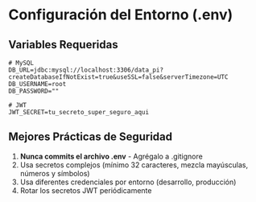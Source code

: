 # Configuración del Entorno (.env)

## Variables Requeridas
```
# MySQL
DB_URL=jdbc:mysql://localhost:3306/data_pi?createDatabaseIfNotExist=true&useSSL=false&serverTimezone=UTC
DB_USERNAME=root
DB_PASSWORD=""

# JWT
JWT_SECRET=tu_secreto_super_seguro_aqui
```

## Mejores Prácticas de Seguridad
1. **Nunca commits el archivo .env** - Agrégalo a .gitignore
2. Usa secretos complejos (mínimo 32 caracteres, mezcla mayúsculas, números y símbolos)
3. Usa diferentes credenciales por entorno (desarrollo, producción)
4. Rotar los secretos JWT periódicamente
